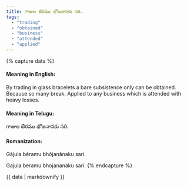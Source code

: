 ```yaml
---
title: గాజుల బేరము భోజనానకు సరి.
tags:
  - "trading"
  - "obtained"
  - "business"
  - "attended"
  - "applied"
---
```


{% capture data %}
#### Meaning in English:
By trading in glass bracelets a bare subsistence only can be obtained.
Because so many break.
Applied to any business which is attended with heavy losses.

#### Meaning in Telugu:
గాజుల బేరము భోజనానకు సరి.

#### Romanization:
Gājula bēramu bhōjanānaku sari.

Gajula beramu bhojananaku sari.
{% endcapture %}

{{ data | markdownify }}

